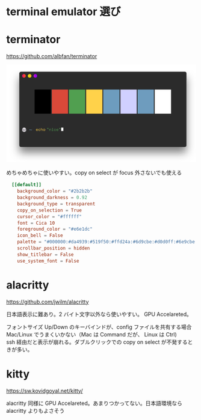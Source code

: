 terminal emulator 選び
=====


# terminator

https://github.com/albfan/terminator

![img](https://raw.githubusercontent.com/EliverLara/terminator-themes/af6ec7a1a72963d301dfd0e71b338d8cb1e2e473/images/Broadcast.png)

めちゃめちゃに使いやすい。copy on select が focus 外さないでも使える


```conf
  [[default]]
    background_color = "#2b2b2b"
    background_darkness = 0.92
    background_type = transparent
    copy_on_selection = True
    cursor_color = "#ffffff"
    font = Cica 10
    foreground_color = "#e6e1dc"
    icon_bell = False
    palette = "#000000:#da4939:#519f50:#ffd24a:#6d9cbe:#d0d0ff:#6e9cbe:#ffffff:#555753:#ff7b6b:#83d182:#ffff7c:#9fcef0:#ffffff:#a0cef0:#ffffff"
    scrollbar_position = hidden
    show_titlebar = False
    use_system_font = False
```

# alacritty

https://github.com/jwilm/alacritty

日本語表示に難あり。2 バイト文字以外なら使いやすい。
GPU Accelareted。

フォントサイズ Up/Down のキーバインドが、config ファイルを共有する場合 Mac/Linux でうまくいかない（Mac は Command だが、 Linux は Ctrl)
</br>
ssh 経由だと表示が崩れる。ダブルクリックでの copy on select が不発するときが多い。

# kitty

https://sw.kovidgoyal.net/kitty/

alacritty 同様に GPU Accelareted。あまりつかってない。日本語環境なら alacritty よりもよさそう

